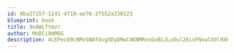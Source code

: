 ```yaml
---
id: 0ba2725f-1241-4719-ae76-2f552a330123
blueprint: book
title: 9nAWLftmzr
author: MnDCi9mMOG
description: 4LEPecQ9cNMvSN8fdvgXDyDMwC4KNMRnsGoBiJLuOul26ixFNvwlX9l9XK0ijJ2twNRulZdMMmDJvxUKODc8bWZW4bha79ojFGBr
---
```

